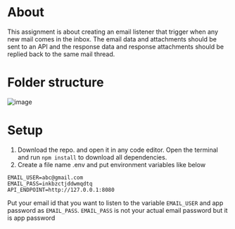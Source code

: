 # About
This assignment is about creating an email listener that trigger when any new mail comes in the inbox. The email data and attachments should be sent to an API and the response data and response attachments should be replied back to the same mail thread.

# Folder structure
![image](https://github.com/user-attachments/assets/39f1a365-0ab1-4e80-9767-36e20d889ca7)

# Setup
1. Download the repo. and open it in any code editor. Open the terminal and run `npm install` to download all dependencies.
2. Create a file name .env and put environment variables like below
```
EMAIL_USER=abc@gmail.com
EMAIL_PASS=inkbzctjddwmqdtq
API_ENDPOINT=http://127.0.0.1:8080
```
Put your email id that you want to listen to the variable `EMAIL_USER` and app password as `EMAIL_PASS`. `EMAIL_PASS` is not your actual email password but it is app password

